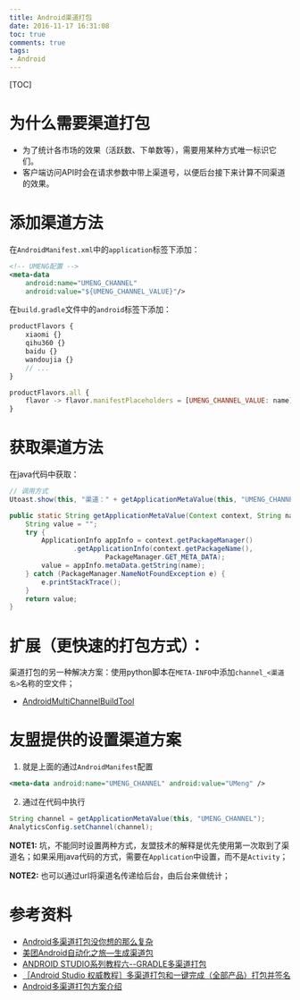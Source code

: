 ```yaml
---
title: Android渠道打包
date: 2016-11-17 16:31:08
toc: true
comments: true
tags:
- Android
---
```


[TOC]

为什么需要渠道打包
================
- 为了统计各市场的效果（活跃数、下单数等），需要用某种方式唯一标识它们。
- 客户端访问API时会在请求参数中带上渠道号，以便后台接下来计算不同渠道的效果。


添加渠道方法
========
在`AndroidManifest.xml`中的`application`标签下添加：
``` xml
<!-- UMENG配置 -->
<meta-data
    android:name="UMENG_CHANNEL"
    android:value="${UMENG_CHANNEL_VALUE}"/>
```

在`build.gradle`文件中的`android`标签下添加：
``` js
productFlavors {
    xiaomi {}
    qihu360 {}
    baidu {}
    wandoujia {}
    // ...
}

productFlavors.all {
    flavor -> flavor.manifestPlaceholders = [UMENG_CHANNEL_VALUE: name]
}
```


获取渠道方法
===========
在java代码中获取：
``` java
// 调用方式
Utoast.show(this, "渠道：" + getApplicationMetaValue(this, "UMENG_CHANNEL"));

public static String getApplicationMetaValue(Context context, String name) {
    String value = "";
    try {
        ApplicationInfo appInfo = context.getPackageManager()
                .getApplicationInfo(context.getPackageName(),
                        PackageManager.GET_META_DATA);
        value = appInfo.metaData.getString(name);
    } catch (PackageManager.NameNotFoundException e) {
        e.printStackTrace();
    }
    return value;
}
```

扩展（更快速的打包方式）：
======================
渠道打包的另一种解决方案：使用python脚本在`META-INFO`中添加`channel_<渠道名>`名称的空文件；
- [AndroidMultiChannelBuildTool](https://github.com/GavinCT/AndroidMultiChannelBuildTool)


友盟提供的设置渠道方案
===================
1. 就是上面的通过`AndroidManifest`配置
``` xml
<meta-data android:name="UMENG_CHANNEL" android:value="UMeng" />
```

2. 通过在代码中执行
``` java
String channel = getApplicationMetaValue(this, "UMENG_CHANNEL");
AnalyticsConfig.setChannel(channel);
```
**NOTE1:** 坑，不能同时设置两种方式，友盟技术的解释是优先使用第一次取到了渠道名；如果采用java代码的方式，需要在`Application`中设置，而不是`Activity`；

**NOTE2:** 也可以通过url将渠道名传递给后台，由后台来做统计；

参考资料
=======
- [Android多渠道打包没你想的那么复杂](http://www.jianshu.com/p/a9ccdf67ca6c)
- [美团Android自动化之旅—生成渠道包](http://tech.meituan.com/mt-apk-packaging.html)
- [ANDROID STUDIO系列教程六--GRADLE多渠道打包](http://stormzhang.com/devtools/2015/01/15/android-studio-tutorial6/)
- [［Android Studio 权威教程］多渠道打包和一键完成（全部产品）打包并签名](http://blog.csdn.net/yy1300326388/article/details/48296221)
- [Android多渠道打包方案介绍](http://loody.github.io/2016/02/26/2016-02-26-android-multi-%20package/)
